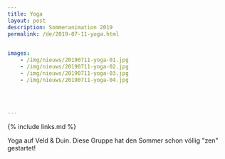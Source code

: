 ```yaml
---
title: Yoga
layout: post
description: Sommeranimation 2019
permalink: /de/2019-07-11-yoga.html

    
images: 
    - /img/nieuws/20190711-yoga-01.jpg
    - /img/nieuws/20190711-yoga-02.jpg
    - /img/nieuws/20190711-yoga-03.jpg
    - /img/nieuws/20190711-yoga-04.jpg
    
    
    
    
---
```


{% include links.md %}

Yoga auf Veld & Duin. Diese Gruppe hat den Sommer schon völlig "zen" gestartet!